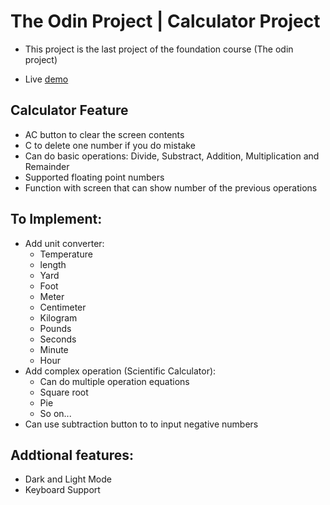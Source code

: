 # The Odin Project | Calculator Project

* This project is the last project of the foundation course (The odin project)

* Live <a href="https://hummydev7.github.io/Calculator/">demo</a>

<h2>Calculator Feature</h2>

* AC button to clear the screen contents
* C to delete one number if you do mistake
* Can do basic operations: Divide, Substract, Addition, Multiplication and Remainder
* Supported floating point numbers 
* Function with screen that can show number of the previous operations

<h2>To Implement:</h2>

* Add unit converter:
    * Temperature
    * length
    * Yard
    * Foot 
    * Meter
    * Centimeter
    * Kilogram
    * Pounds
    * Seconds 
    * Minute
    * Hour
* Add complex operation (Scientific Calculator):
    * Can do multiple operation equations
    * Square root
    * Pie
    * So on...
* Can use subtraction button to to input negative numbers

<h2>Addtional features:</h2>

* Dark and Light Mode
* Keyboard Support







